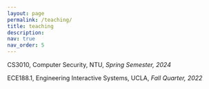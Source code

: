 ```yaml
---
layout: page
permalink: /teaching/
title: teaching
description:
nav: true
nav_order: 5
---
```


CS3010, Computer Security, NTU, *Spring Semester, 2024* 

ECE188.1, Engineering Interactive Systems, UCLA, *Fall Quarter, 2022*
